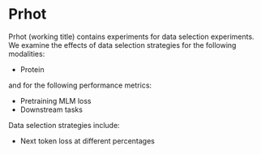 # Prhot

Prhot (working title) contains experiments for data selection experiments. We examine the effects of data selection strategies for the following modalities:
* Protein

and for the following performance metrics:
* Pretraining MLM loss
* Downstream tasks

Data selection strategies include:
* Next token loss at different percentages 

